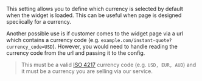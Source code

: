 This setting allows you to define which currency is selected by default when the widget is loaded. This can be
useful when page is designed speciically for a currency.

Another possible use is if customer comes to the widget page via a url which contains a currency code (e.g.
`example.com/instant-quote?currency_code=USD`). However, you would need to handle reading the currency code
from the url and passing it to the config.

> This must be a valid
<a href="https://en.wikipedia.org/wiki/ISO_4217#Active_codes" target="_blank" title="ISO">ISO 4217</a>
currency code (e.g. `USD, EUR, AUD`) and it must be a currency you are selling via our service.
